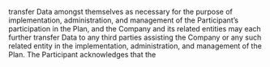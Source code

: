 transfer  Data  amongst  themselves  as  necessary  for  the  purpose  of  implementation,  administration,  and
management of the Participant’s participation in the Plan, and the Company and its related entities may
each  further  transfer  Data  to  any  third  parties  assisting  the  Company  or  any  such  related  entity  in  the
implementation,  administration,  and  management  of  the  Plan.  The  Participant  acknowledges  that  the